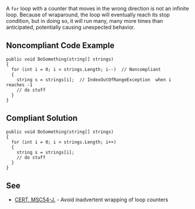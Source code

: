 
A `for` loop with a counter that moves in the wrong direction is not an infinite loop. Because of wraparound, the loop will eventually reach its stop condition, but in doing so, it will run many, many more times than anticipated, potentially causing unexpected behavior.

## Noncompliant Code Example


    public void DoSomething(string[] strings)
    {
      for (int i = 0; i < strings.Length; i--)  // Noncompliant
      {
        string s = strings[i];  // IndexOutOfRangeException  when i reaches -1
        // do stuff
      }
    }


## Compliant Solution


    public void DoSomething(string[] strings)
    {
      for (int i = 0; i < strings.Length; i++)
      {
        string s = strings[i];
        // do stuff
      }
    }


## See

- [CERT, MSC54-J.](https://www.securecoding.cert.org/confluence/x/zYEzAg) - Avoid inadvertent wrapping of loop counters


